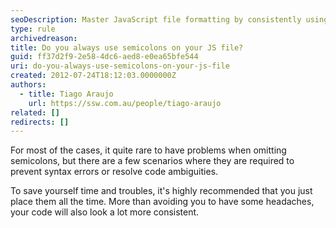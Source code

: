 ```yaml
---
seoDescription: Master JavaScript file formatting by consistently using semicolons to avoid syntax errors and maintain code consistency.
type: rule
archivedreason:
title: Do you always use semicolons on your JS file?
guid: ff37d2f9-2e58-4dc6-aed8-e0ea65bfe544
uri: do-you-always-use-semicolons-on-your-js-file
created: 2012-07-24T18:12:03.0000000Z
authors:
  - title: Tiago Araujo
    url: https://ssw.com.au/people/tiago-araujo
related: []
redirects: []
---
```


For most of the cases, it quite rare to have problems when omitting semicolons, but there are a few scenarios where they are required to prevent syntax errors or resolve code ambiguities.

<!--endintro-->

To save yourself time and troubles, it's highly recommended that you just place them all the time. More than avoiding you to have some headaches, your code will also look a lot more consistent.
